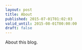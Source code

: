 ```yaml
---
layout: post
title: About
published: 2015-07-01T01:02:03
valid_until: 2015-08-01T00:00:00
draft: false
---
```

About this blog.